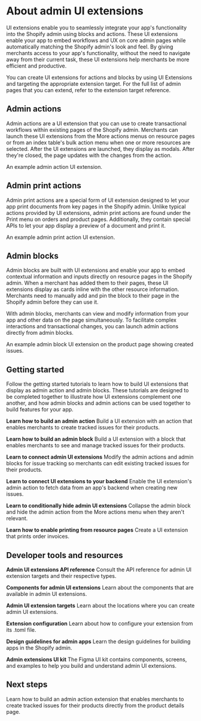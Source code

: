 # About admin UI extensions

UI extensions enable you to seamlessly integrate your app's functionality into the Shopify admin using blocks and actions. These UI extensions enable your app to embed workflows and UX on core admin pages while automatically matching the Shopify admin's look and feel. By giving merchants access to your app's functionality, without the need to navigate away from their current task, these UI extensions help merchants be more efficient and productive.

You can create UI extensions for actions and blocks by using UI Extensions and targeting the appropriate extension target. For the full list of admin pages that you can extend, refer to the extension target reference.

## Admin actions

Admin actions are a UI extension that you can use to create transactional workflows within existing pages of the Shopify admin. Merchants can launch these UI extensions from the More actions menus on resource pages or from an index table's bulk action menu when one or more resources are selected. After the UI extensions are launched, they display as modals. After they're closed, the page updates with the changes from the action.

An example admin action UI extension.

## Admin print actions

Admin print actions are a special form of UI extension designed to let your app print documents from key pages in the Shopify admin. Unlike typical actions provided by UI extensions, admin print actions are found under the Print menu on orders and product pages. Additionally, they contain special APIs to let your app display a preview of a document and print it.

An example admin print action UI extension.

## Admin blocks

Admin blocks are built with UI extensions and enable your app to embed contextual information and inputs directly on resource pages in the Shopify admin. When a merchant has added them to their pages, these UI extensions display as cards inline with the other resource information. Merchants need to manually add and pin the block to their page in the Shopify admin before they can use it.

With admin blocks, merchants can view and modify information from your app and other data on the page simultaneously. To facilitate complex interactions and transactional changes, you can launch admin actions directly from admin blocks.

An example admin block UI extension on the product page showing created issues.

## Getting started

Follow the getting started tutorials to learn how to build UI extensions that display as admin action and admin blocks. These tutorials are designed to be completed together to illustrate how UI extensions complement one another, and how admin blocks and admin actions can be used together to build features for your app.

**Learn how to build an admin action**
Build a UI extension with an action that enables merchants to create tracked issues for their products.

**Learn how to build an admin block**
Build a UI extension with a block that enables merchants to see and manage tracked issues for their products.

**Learn to connect admin UI extensions**
Modify the admin actions and admin blocks for issue tracking so merchants can edit existing tracked issues for their products.

**Learn to connect UI extensions to your backend**
Enable the UI extension's admin action to fetch data from an app's backend when creating new issues.

**Learn to conditionally hide admin UI extensions**
Collapse the admin block and hide the admin action from the More actions menu when they aren't relevant.

**Learn how to enable printing from resource pages**
Create a UI extension that prints order invoices.

## Developer tools and resources

**Admin UI extensions API reference**
Consult the API reference for admin UI extension targets and their respective types.

**Components for admin UI extensions**
Learn about the components that are available in admin UI extensions.

**Admin UI extension targets**
Learn about the locations where you can create admin UI extensions.

**Extension configuration**
Learn about how to configure your extension from its .toml file.

**Design guidelines for admin apps**
Learn the design guidelines for building apps in the Shopify admin.

**Admin extensions UI kit**
The Figma UI kit contains components, screens, and examples to help you build and understand admin UI extensions.

## Next steps

Learn how to build an admin action extension that enables merchants to create tracked issues for their products directly from the product details page.